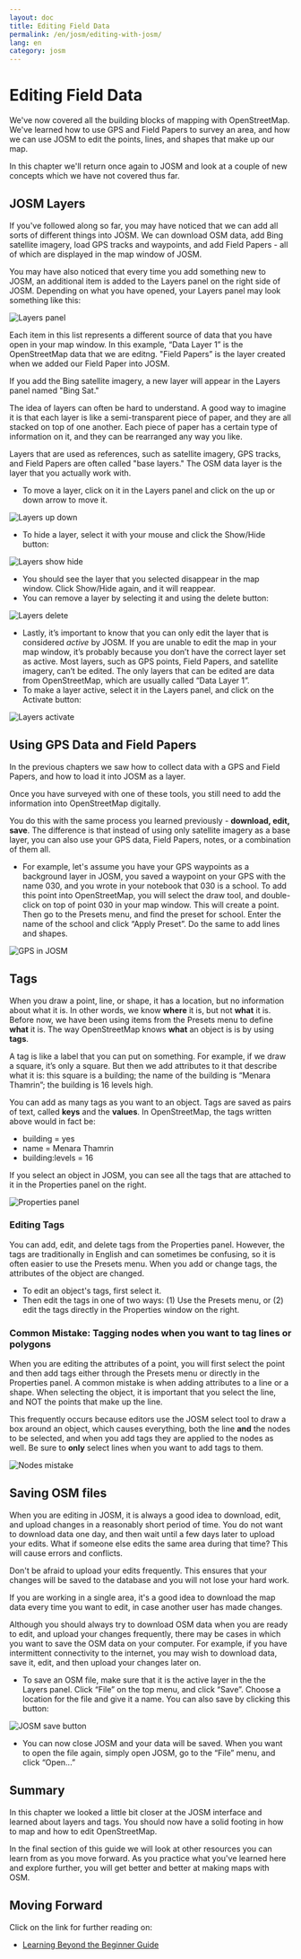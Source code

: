 ```yaml
---
layout: doc
title: Editing Field Data
permalink: /en/josm/editing-with-josm/
lang: en
category: josm
---
```


Editing Field Data
==================
We've now covered all the building blocks of mapping with OpenStreetMap.
We've learned how to use GPS and Field Papers to survey an area, and how 
we can use JOSM to edit the points, lines, and shapes that make up our map.

In this chapter we'll return once again to JOSM and look at a couple of new
concepts which we have not covered thus far.

JOSM Layers
-----------
If you've followed along so far, you may have noticed that we can add all sorts
of different things into JOSM. We can download OSM data, add Bing satellite imagery,
load GPS tracks and waypoints, and add Field Papers - all of which are displayed
in the map window of JOSM.

You may have also noticed that every time you add something new to JOSM, an additional
item is added to the Layers panel on the right side of JOSM. Depending on what you have
opened, your Layers panel may look something like this:

![Layers panel][]

Each item in this list represents a different source of data that
you have open in your map window. In this example, “Data Layer
1” is the OpenStreetMap data that we are editng. "Field Papers” is
the layer created when we added our Field Paper into JOSM.

If you add the Bing satellite imagery, a new layer will appear in the Layers panel named "Bing Sat."

The idea of layers can often be hard to understand. A good way to imagine it is that each
layer is like a semi-transparent piece of paper, and they are all stacked on top of one
another. Each piece of paper has a certain type of information on it, and they can be rearranged
any way you like.

Layers that are used as references, such as satellite imagery, GPS tracks, and Field Papers
are often called "base layers." The OSM data layer is the layer that you actually work with.

-   To move a layer, click on it in the Layers panel and click on the up
    or down arrow to move it.

![Layers up down][]

-  To hide a layer, select it with your mouse and
    click the Show/Hide button:

![Layers show hide][]

-  You should see the layer that you selected disappear in the map
    window. Click Show/Hide again, and it will reappear.
-  You can remove a layer by selecting it and using the delete
    button:

![Layers delete][]

-  Lastly, it’s important to know that you can only edit the layer that
    is considered *active* by JOSM. If you are unable to edit the map in
    your map window, it’s probably because you don’t have the correct
    layer set as active. Most layers, such as GPS points, Field
    Papers, and satellite imagery, can’t be edited. The only layers that
    can be edited are data from OpenStreetMap, which are usually called
    “Data Layer 1”.
-  To make a layer active, select it in the Layers panel, and click on
    the Activate button:

![Layers activate][]


Using GPS Data and Field Papers
-------------------------------
In the previous chapters we saw how to collect data with a GPS
and Field Papers, and how to load it into JOSM as a layer.

Once you have surveyed with one of these tools, you still need
to add the information into OpenStreetMap digitally.

You do this with the same process you learned previously - **download,
edit, save**. The difference is that instead of using only satellite
imagery as a base layer, you can also use your GPS data, Field Papers,
notes, or a combination of them all.

-   For example, let's assume you have your GPS waypoints as a background
    layer in JOSM, you saved a waypoint on your GPS with the name 030, and
    you wrote in your notebook that 030 is a school. To add this point
    into OpenStreetMap, you will select the draw tool, and
    double-click on top of point 030 in your map window. This will
    create a point. Then go to the Presets menu, and find the preset for
    school. Enter the name of the school and click “Apply Preset”. Do
    the same to add lines and shapes.

![GPS in JOSM][]

Tags
----
When you draw a point, line, or shape, it has a location, but no
information about what it is. In other words, we know **where** it
is, but not **what** it is. Before now, we have been using items
from the Presets menu to define **what** it is. The way
OpenStreetMap knows **what** an object is is by using **tags**.

A tag is like a label that you can put on something. For example, if
we draw a square, it’s only a square. But then we add attributes to
it that describe what it is: this square is a building; the name of
the building is “Menara Thamrin”; the building is 16 levels high.

You can add as many tags as you want to an object. Tags are saved as
pairs of text, called **keys** and the **values**. In
OpenStreetMap, the tags written above would in fact be:

-   building = yes
-   name = Menara Thamrin
-   building:levels = 16

If you select an object in JOSM, you can see all the tags that are
attached to it in the Properties panel on the right.

![Properties panel][]

### Editing Tags
You can add, edit, and delete tags from the Properties panel. However, the tags
are traditionally in English and can sometimes be confusing, so it
is often easier to use the Presets menu. When you add or change tags, the attributes
of the object are changed.

-   To edit an object's tags, first select it.
-   Then edit the tags in one of two ways: (1) Use the Presets menu,
    or (2) edit the tags directly in the Properties window on the right. 

### Common Mistake: Tagging nodes when you want to tag lines or polygons
When you are editing the attributes of a point, you will first select
the point and then add tags either through the Presets menu or directly
in the Properties panel. A common mistake is when adding attributes to a
line or a shape. When selecting the object, it is important that you
select the line, and NOT the points that make up the line.

This frequently occurs because editors use the JOSM select tool to draw a
box around an object, which causes everything, both the line **and** the nodes
to be selected, and when you add tags they are applied to the nodes
as well. Be sure to **only** select lines when you want to add tags
to them.

![Nodes mistake][]

Saving OSM files
----------------
When you are editing in JOSM, it is always a good idea to download, edit, and
upload changes in a reasonably short period of time. You do not want to download
data one day, and then wait until a few days later to upload your edits. What if
someone else edits the same area during that time? This will cause errors and conflicts.

Don't be afraid to upload your edits frequently. This ensures that your changes will
be saved to the database and you will not lose your hard work.

If you are working in a single area, it's a good idea to download the map data
every time you want to edit, in case another user has made changes.

Although you should always try to download OSM data when you are ready to edit,
and upload your changes frequently, there may be cases in which you want to save
the OSM data on your computer. For example, if you have intermittent connectivity
to the internet, you may wish to download data, save it, edit, and then upload your
changes later on.

-  To save an OSM file, make sure that it is the active layer in the
    the Layers panel. Click “File” on the top menu, and click “Save”.
    Choose a location for the file and give it a name. You can also save
    by clicking this button:

![JOSM save button][]

-  You can now close JOSM and your data will be saved. When you want to
    open the file again, simply open JOSM, go to the “File” menu, and
    click “Open...”

Summary
-------
In this chapter we looked a little bit closer at the JOSM interface and learned
about layers and tags. You should now have a solid footing in how to map and how
to edit OpenStreetMap.

In the final section of this guide we will look at other resources you can learn from
as you move forward. As you practice what you've learned here and explore further,
you will get better and better at making maps with OSM.

Moving Forward
--------------

Click on the link for further reading on:  

*  [Learning Beyond the Beginner Guide](/en/beginner/moving-forward/)

[Layers panel]: /images/josm/josm_layers-panel.png
[Layers up down]: /images/josm/josm_layers-panel-up-down.png
[Layers show hide]: /images/josm/josm_layers-panel-show-hide.png
[Layers delete]: /images/josm/josm_layers-panel-delete.png
[Layers activate]: /images/josm/josm_layers-panel-activate.png
[GPS in JOSM]: /images/josm/josm_gps-layer.png
[Properties panel]: /images/josm/josm_properties-panel.png
[Nodes mistake]: /images/josm/josm_nodes-selected-mistake.png
[JOSM save button]: /images/josm/josm_save-button.png
